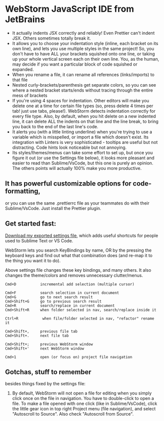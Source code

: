 # WebStorm JavaScript IDE from JetBrains

* It actually indents JSX correctly and reliably! Even Prettier can't indent JSX. Others sometimes totally break it.  
* It allows you to choose your indentation style \(inline, each bracket on its own line\), and lets you use multiple styles in the same project! So, you don't have to have ALL your brackets squished onto one line, or taking up your whole vertical screen each on their own line. You, as the human, may decide if you want a particular block of code squished or expanded.  
* When you rename a file, it can rename all references \(links/imports\) to that file  
* Nested curly-brackets/parenthesis get separate colors, so you can see where a nested bracket starts/ends without tracing through the entire mess of brackets  
* If you're using 4 spaces for indentation. Other editors will make you delete one at a time for certain file types \(so, press delete 4 times per tab! just use tabs, please!\). WebStorm detects indentation correctly for every file type. Also, by default, when you hit delete on a new indented line, it can delete ALL the indents on that line and the line break, to bring you back to the end of the last line's code.  
* It alerts you \(with a little linting underline\) when you're trying to use a variable which is misspelled, or import a file which doesn't exist. Its integration with Linters is very sophisticated - tooltips are useful but not distracting. Code hints look noticeable but not annoying.  
* Its styles/themes/menus can take some effort to set up, but once you figure it out \(or use the Settings file below\), it looks more pleasant and easier to read than Sublime/VsCode, but this one is purely an opinion. The others points will actually 100% make you more productive.  

## It has powerful customizable options for code-formatting,

or you can use the same .prettierrc file as your teammates do with their Sublime/VsCode. Just install the Prettier plugin.

## Get started fast:

[Download my exported settings file](https://github.com/paulshorey/notes/raw/master/files/linked/WebStormSettings.zip), which adds useful shortcuts for people used to Sublime Text or VS Code.

WebStorm lets you search KeyBindings by name, OR by the pressing the keyboard keys and find out what that combination does \(and re-map it to the thing you want it to do\).

Above settings file changes these key bindings, and many others. It also changes the theme/colors and removes unnecessary clutter/menus.

```text
Cmd+D           incremental add selection (multiple cursor)  

Cmd+F           search selection in current document  
Cmd+G           go to next search result  
Cmd+Shift+G     go to previous search result  
Cmd+R           search/replace in current document  
Cmd+Shift+R     when folder selected in nav, search/replace inside it  

Ctrl+R           when file/folder selected in nav, "refactor" rename it  

Cmd+Shift+,     previous file tab  
Cmd+Shift+.     next file tab  

Cmd+Shift+;     previous WebStorm window  
Cmd+Shift+'     next WebStorm window  

Cmd+1           open (or focus on) project file navigation
```

## Gotchas, stuff to remember

besides things fixed by the settings file:

1. By default, WebStorm will not open a file for editing when you simply click once on the file in navigation. You have to double-click to open a file. To make a file opened with one click \(like in Sublime/VsCode\), click the little gear icon in top right Project menu \(file navigation\), and select "Autoscroll to Source". Also check "Autoscroll from Source".  

